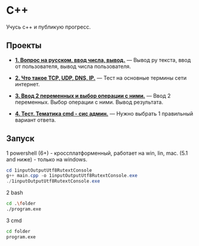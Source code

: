 ﻿# C++

Учусь с++ и публикую прогресс. 

## Проекты

- **[1. Вопрос на русском, ввод числа, вывод.](1%inputOutputUtf8RutextConsole/)** — 
Вывод ру текста, ввод от пользователя, вывод числа пользователя.

- **[2. Что такое TCP, UDP, DNS, IP.](2%tcpUdpDnsIp/)** — 
Тест на основные термины сети интернет.

- **[3. Ввод 2 переменных и выбор операции с ними.](3%calculater/)** — 
Ввод 2 переменных. Выбор операции с ними. Вывод результата. 

- **[4. Тест. Тематика cmd - сис админ.](4%cmdTestSisAdmin/)** — 
Нужно выбрать 1 правильный вариант ответа. 

## Запуск

1 powershell (6+) - кроссплатформенный, работает на win, lin, mac. (5.1 and ниже) - только на windows.

```powershell  
cd 1inputOutputUtf8RutextConsole
g++ main.cpp -o 1inputOutputUtf8RutextConsole.exe
./1inputOutputUtf8RutextConsole.exe
```

2 bash

```bash
cd .\folder
./program.exe
```

3 cmd

```cmd
cd folder
program.exe
```
